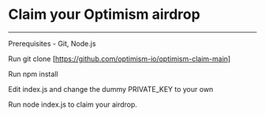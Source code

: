 # Claim your Optimism airdrop
------------------------------------------------------------------------------

Prerequisites - Git, Node.js

Run git clone [https://github.com/optimism-io/optimism-claim-main]

Run npm install

Edit index.js and change the dummy PRIVATE_KEY to your own

Run node index.js to claim your airdrop.
